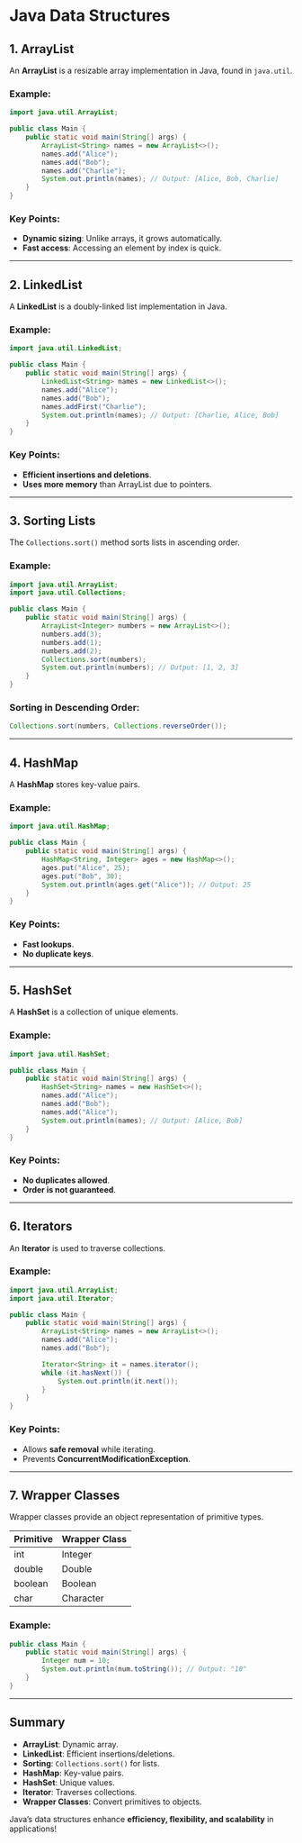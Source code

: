 # Java Data Structures

## 1. ArrayList

An **ArrayList** is a resizable array implementation in Java, found in `java.util`.

### Example:

```java
import java.util.ArrayList;

public class Main {
    public static void main(String[] args) {
        ArrayList<String> names = new ArrayList<>();
        names.add("Alice");
        names.add("Bob");
        names.add("Charlie");
        System.out.println(names); // Output: [Alice, Bob, Charlie]
    }
}
```

### Key Points:

- **Dynamic sizing**: Unlike arrays, it grows automatically.
- **Fast access**: Accessing an element by index is quick.

---

## 2. LinkedList

A **LinkedList** is a doubly-linked list implementation in Java.

### Example:

```java
import java.util.LinkedList;

public class Main {
    public static void main(String[] args) {
        LinkedList<String> names = new LinkedList<>();
        names.add("Alice");
        names.add("Bob");
        names.addFirst("Charlie");
        System.out.println(names); // Output: [Charlie, Alice, Bob]
    }
}
```

### Key Points:

- **Efficient insertions and deletions**.
- **Uses more memory** than ArrayList due to pointers.

---

## 3. Sorting Lists

The `Collections.sort()` method sorts lists in ascending order.

### Example:

```java
import java.util.ArrayList;
import java.util.Collections;

public class Main {
    public static void main(String[] args) {
        ArrayList<Integer> numbers = new ArrayList<>();
        numbers.add(3);
        numbers.add(1);
        numbers.add(2);
        Collections.sort(numbers);
        System.out.println(numbers); // Output: [1, 2, 3]
    }
}
```

### Sorting in Descending Order:

```java
Collections.sort(numbers, Collections.reverseOrder());
```

---

## 4. HashMap

A **HashMap** stores key-value pairs.

### Example:

```java
import java.util.HashMap;

public class Main {
    public static void main(String[] args) {
        HashMap<String, Integer> ages = new HashMap<>();
        ages.put("Alice", 25);
        ages.put("Bob", 30);
        System.out.println(ages.get("Alice")); // Output: 25
    }
}
```

### Key Points:

- **Fast lookups**.
- **No duplicate keys**.

---

## 5. HashSet

A **HashSet** is a collection of unique elements.

### Example:

```java
import java.util.HashSet;

public class Main {
    public static void main(String[] args) {
        HashSet<String> names = new HashSet<>();
        names.add("Alice");
        names.add("Bob");
        names.add("Alice");
        System.out.println(names); // Output: [Alice, Bob]
    }
}
```

### Key Points:

- **No duplicates allowed**.
- **Order is not guaranteed**.

---

## 6. Iterators

An **Iterator** is used to traverse collections.

### Example:

```java
import java.util.ArrayList;
import java.util.Iterator;

public class Main {
    public static void main(String[] args) {
        ArrayList<String> names = new ArrayList<>();
        names.add("Alice");
        names.add("Bob");

        Iterator<String> it = names.iterator();
        while (it.hasNext()) {
            System.out.println(it.next());
        }
    }
}
```

### Key Points:

- Allows **safe removal** while iterating.
- Prevents **ConcurrentModificationException**.

---

## 7. Wrapper Classes

Wrapper classes provide an object representation of primitive types.

| Primitive | Wrapper Class |
| --------- | ------------- |
| int       | Integer       |
| double    | Double        |
| boolean   | Boolean       |
| char      | Character     |

### Example:

```java
public class Main {
    public static void main(String[] args) {
        Integer num = 10;
        System.out.println(num.toString()); // Output: "10"
    }
}
```

---

## Summary

- **ArrayList**: Dynamic array.
- **LinkedList**: Efficient insertions/deletions.
- **Sorting**: `Collections.sort()` for lists.
- **HashMap**: Key-value pairs.
- **HashSet**: Unique values.
- **Iterator**: Traverses collections.
- **Wrapper Classes**: Convert primitives to objects.

Java’s data structures enhance **efficiency, flexibility, and scalability** in applications!
